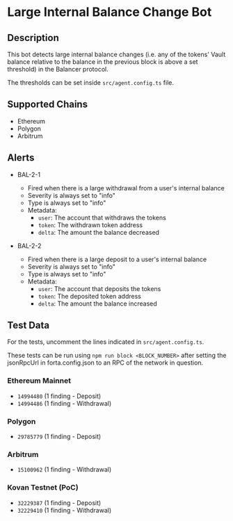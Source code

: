# Large Internal Balance Change Bot

## Description

This bot detects large internal balance changes (i.e. any of the tokens' Vault balance relative to the balance in the
previous block is above a set threshold) in the Balancer protocol.

The thresholds can be set inside `src/agent.config.ts` file.

## Supported Chains

- Ethereum
- Polygon
- Arbitrum

## Alerts

- BAL-2-1

  - Fired when there is a large withdrawal from a user's internal balance
  - Severity is always set to "info"
  - Type is always set to "info"
  - Metadata:
    - `user`: The account that withdraws the tokens
    - `token`: The withdrawn token address
    - `delta`: The amount the balance decreased

- BAL-2-2
  - Fired when there is a large deposit to a user's internal balance
  - Severity is always set to "info"
  - Type is always set to "info"
  - Metadata:
    - `user`: The account that deposits the tokens
    - `token`: The deposited token address
    - `delta`: The amount the balance increased

## Test Data

For the tests, uncomment the lines indicated in `src/agent.config.ts`.

These tests can be run using `npm run block <BLOCK_NUMBER>` after setting the jsonRpcUrl in forta.config.json to an RPC of the network in question.

### Ethereum Mainnet

- `14994480` (1 finding - Deposit)
- `14994486` (1 finding - Withdrawal)

### Polygon

- `29785779` (1 finding - Deposit)

### Arbitrum

- `15100962` (1 finding - Withdrawal)

### Kovan Testnet (PoC)

- `32229387` (1 finding - Deposit)
- `32229410` (1 finding - Withdrawal)
